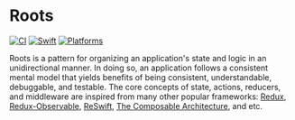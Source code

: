 # Roots

[![CI](https://img.shields.io/github/workflow/status/jjgp/swift-roots/CI/main?label=CI&style=flat-square)](https://github.com/jjgp/swift-roots/actions?query=workflow%3ACI)
[![Swift](https://img.shields.io/badge/Swift-5.6-orange?style=flat-square)](https://img.shields.io/badge/Swift-5.3_5.4_5.5_5.6-Orange?style=flat-square)
[![Platforms](https://img.shields.io/badge/Platforms-iOS_macOS-yellowgreen?style=flat-square)](https://img.shields.io/badge/Platforms-macOS_iOS_tvOS_watchOS_Linux_Windows-Green?style=flat-square)

Roots is a pattern for organizing an application's state and logic in an unidirectional manner. In doing so, an
application follows a consistent mental model that yields benefits of being consistent, understandable, debuggable,
and testable. The core concepts of state, actions, reducers, and middleware are inspired from many
other popular frameworks: [Redux](https://github.com/reduxjs/redux),
[Redux-Observable](https://github.com/redux-observable/redux-observable),
[ReSwift](https://github.com/ReSwift/ReSwift),
[The Composable Architecture](https://github.com/pointfreeco/swift-composable-architecture), and etc.
